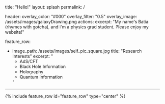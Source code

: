 
title: "Hello!"
layout: splash
permalink: /

header:
  overlay_color: "#000"
  overlay_filter: "0.5"
  overlay_image: /assets/images/galaxyDrawing.png
  actions:
excerpt: "My name's Batia (rhymes with gotcha), and I'm a physics grad student. Please enjoy my website!"


feature_row:
  - image_path: /assets/images/self_pic_square.jpg
    title: "Research Interests"
    excerpt: "<ul><li>AdS/CFT</li><li>Black Hole Information</li><li>Holography</li><li>Quantum Information</li></ul>"
---

{% include feature_row id="feature_row" type="center" %}
